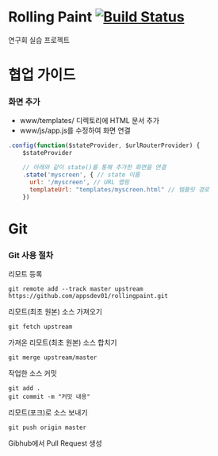 # Rolling Paint [![Build Status](https://travis-ci.org/appsdev01/rollingpaint.svg?branch=master)](https://travis-ci.org/appsdev01/rollingpaint)
연구회 실습 프로젝트

# 협업 가이드

### 화면 추가
* www/templates/ 디렉토리에 HTML 문서 추가
* www/js/app.js를 수정하여 화면 연결
```javascript
.config(function($stateProvider, $urlRouterProvider) {
    $stateProvider

    // 아래와 같이 state()를 통해 추가한 화면을 연결
    .state('myscreen', { // state 이름
      url: '/myscreen', // URL 맵핑
      templateUrl: "templates/myscreen.html" // 템플릿 경로
    })
```
# Git

### Git 사용 절차
리모트 등록
```console
git remote add --track master upstream https://github.com/appsdev01/rollingpaint.git
```
리모트(최초 원본) 소스 가져오기
```console
git fetch upstream
```
가져온 리모트(최초 원본) 소스 합치기
```console
git merge upstream/master
```
작업한 소스 커밋
```console
git add .
git commit -m "커밋 내용"
```
 리모트(포크)로 소스 보내기
```console
git push origin master
```
Gibhub에서 Pull Request 생성
